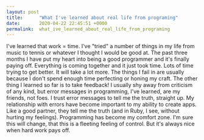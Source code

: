```yaml
---
layout: post
title:      "What I've learned about real life from programing"
date:       2020-04-22 22:45:51 +0000
permalink:  what_ive_learned_about_real_life_from_programing
---
```


I've learned that work = time. I've "tried" a number of things in my life from music to tennis or whatever I thought I would be good at.
The past three months I have put my heart into being a good programmer and it's finally paying off.
Everything is coming together and it just took time. Lots of time trying to get better. It will take  a lot more.
The things I fail in are usually because I don't spend enough time perfecting or honing my craft.
The other thing I learned so far is to take feedback! I usually shy away from criticism of any kind, but error messages in programming, I've learned, are my friends, not foes.
I trust error messages to tell me the truth, straight up. My relationship with errors have become important to my ability to create apps. Like a good partner, they tell me the truth (and in Ruby, I see, without hurting my feelings).
Programming has become my comfort zone. I'm sure this will change, that this is a fleeting feeling of control. But it's always nice when hard work pays off.
